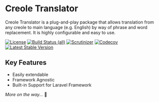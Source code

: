 # Creole Translator

Creole Translator is a plug-and-play package that allows translation from any creole to main language (e.g. English) by way of phrase and word replacement. It is highly configurable and easy to use.

[![License](https://poser.pugx.org/reliqarts/creole-translator/license?format=flat-square)](https://packagist.org/packages/reliqarts/creole-translator)
[![Build Status (all)](https://img.shields.io/travis/reliqarts/creole-translator.svg?style=flat-square)](https://travis-ci.org/reliqarts/creole-translator)
[![Scrutinizer](https://img.shields.io/scrutinizer/g/reliqarts/creole-translator.svg?style=flat-square)](https://scrutinizer-ci.com/g/reliqarts/creole-translator/)
[![Codecov](https://img.shields.io/codecov/c/github/reliqarts/creole-translator.svg?style=flat-square)](https://codecov.io/gh/reliqarts/creole-translator)
[![Latest Stable Version](https://poser.pugx.org/reliqarts/creole-translator/version?format=flat-square)](https://packagist.org/packages/reliqarts/creole-translator)

## Key Features
- Easily extendable
- Framework Agnostic
- Built-in Support for Laravel Framework

*More on the way...* :truck:
